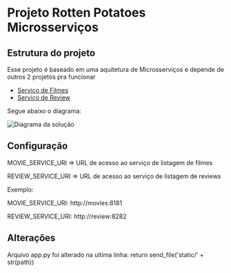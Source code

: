 # Projeto Rotten Potatoes Microsserviços

## Estrutura do projeto
Esse projeto é baseado em uma aquitetura de Microsserviços e depende de outros 2 projetos pra funcionar


- [Serviço de Filmes](https://github.com/daniel10-souza/movie)
- [Serviço de Review](https://github.com/daniel10-souza/review)

Segue abaixo o diagrama:

![Diagrama da solução](./img/diagrama.png)

## Configuração

MOVIE_SERVICE_URI => URL de acesso ao serviço de listagem de filmes

REVIEW_SERVICE_URI => URL de acesso ao serviço de listagem de reviews

Exemplo:

MOVIE_SERVICE_URI: http://movies:8181

REVIEW_SERVICE_URI: http://review:8282

## Alterações

Arquivo app.py foi alterado na ultima linha: return send_file('static/' + str(path))
